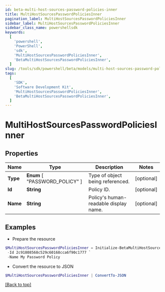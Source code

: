 ```yaml
---
id: beta-multi-host-sources-password-policies-inner
title: MultiHostSourcesPasswordPoliciesInner
pagination_label: MultiHostSourcesPasswordPoliciesInner
sidebar_label: MultiHostSourcesPasswordPoliciesInner
sidebar_class_name: powershellsdk
keywords:
  [
    'powershell',
    'PowerShell',
    'sdk',
    'MultiHostSourcesPasswordPoliciesInner',
    'BetaMultiHostSourcesPasswordPoliciesInner',
  ]
slug: /tools/sdk/powershell/beta/models/multi-host-sources-password-policies-inner
tags:
  [
    'SDK',
    'Software Development Kit',
    'MultiHostSourcesPasswordPoliciesInner',
    'BetaMultiHostSourcesPasswordPoliciesInner',
  ]
---
```


# MultiHostSourcesPasswordPoliciesInner

## Properties

| Name | Type | Description | Notes |
| --- | --- | --- | --- |
| **Type** | **Enum** [ "PASSWORD_POLICY" ] | Type of object being referenced. | [optional] |
| **Id** | **String** | Policy ID. | [optional] |
| **Name** | **String** | Policy's human-readable display name. | [optional] |

## Examples

- Prepare the resource

```powershell
$MultiHostSourcesPasswordPoliciesInner = Initialize-BetaMultiHostSourcesPasswordPoliciesInner  -Type PASSWORD_POLICY `
 -Id 2c91808568c529c60168cca6f90c1777 `
 -Name My Password Policy
```

- Convert the resource to JSON

```powershell
$MultiHostSourcesPasswordPoliciesInner | ConvertTo-JSON
```

[[Back to top]](#)
